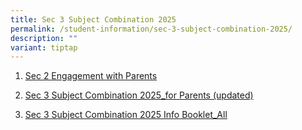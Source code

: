 ```yaml
---
title: Sec 3 Subject Combination 2025
permalink: /student-information/sec-3-subject-combination-2025/
description: ""
variant: tiptap
---
```

<ol data-tight="true" class="tight">
<li>
<p><a href="/files/Sec_2_Engagement_with_Parents.pdf" rel="noopener noreferrer nofollow" target="_blank">Sec 2 Engagement with Parents</a>
</p>
</li>
<li>
<p><a href="/files/Sec_3_Subject_Combination_2025_for_Parents__updated_.pdf" rel="noopener nofollow" target="_blank">Sec 3 Subject Combination 2025_for Parents (updated)</a>
</p>
</li>
</ol>
<ol start="3" data-tight="true" class="tight">
<li>
<p><a href="/files/Sec_3_Subject_Combination_2025_Info_Booklet_All.pdf" rel="noopener noreferrer nofollow" target="_blank">Sec 3 Subject Combination 2025 Info Booklet_All</a>
</p>
</li>
</ol>
<p></p>